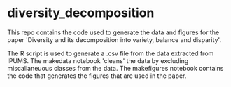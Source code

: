 # diversity_decomposition

This repo contains the code used to generate the data and figures for the paper 'Diversity and its decomposition into variety, balance and disparity'.

The R script is used to generate a .csv file from the data extracted from IPUMS. 
The makedata notebook 'cleans' the data by excluding miscallaneuous classes from the data.
The makefigures notebook contains the code that generates the figures that are used in the paper. 
